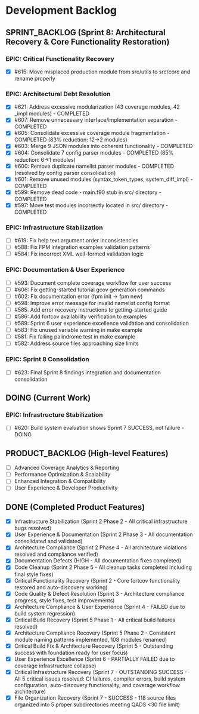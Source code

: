 # Development Backlog

## SPRINT_BACKLOG (Sprint 8: Architectural Recovery & Core Functionality Restoration)

### EPIC: Critical Functionality Recovery
- [x] #615: Move misplaced production module from src/utils to src/core and rename properly

### EPIC: Architectural Debt Resolution  
- [x] #621: Address excessive modularization (43 coverage modules, 42 _impl modules) - COMPLETED
- [x] #607: Remove unnecessary interface/implementation separation - COMPLETED
- [x] #605: Consolidate excessive coverage module fragmentation - COMPLETED (83% reduction: 12→2 modules)
- [x] #603: Merge 9 JSON modules into coherent functionality - COMPLETED
- [x] #604: Consolidate 7 config parser modules - COMPLETED (85% reduction: 6→1 modules)
- [x] #600: Remove duplicate namelist parser modules - COMPLETED (resolved by config parser consolidation)
- [x] #601: Remove unused modules (syntax_token_types, system_diff_impl) - COMPLETED
- [x] #599: Remove dead code - main.f90 stub in src/ directory - COMPLETED
- [x] #597: Move test modules incorrectly located in src/ directory - COMPLETED

### EPIC: Infrastructure Stabilization
- [ ] #619: Fix help text argument order inconsistencies
- [ ] #588: Fix FPM integration examples validation patterns
- [ ] #584: Fix incorrect XML well-formed validation logic

### EPIC: Documentation & User Experience
- [ ] #593: Document complete coverage workflow for user success
- [ ] #606: Fix getting-started tutorial gcov generation commands
- [ ] #602: Fix documentation error (fpm init → fpm new)
- [ ] #598: Improve error message for invalid namelist config format
- [ ] #585: Add error recovery instructions to getting-started guide
- [ ] #586: Add fortcov availability verification to examples
- [ ] #589: Sprint 6 user experience excellence validation and consolidation
- [ ] #583: Fix unused variable warning in make example
- [ ] #581: Fix failing palindrome test in make example
- [ ] #582: Address source files approaching size limits

### EPIC: Sprint 8 Consolidation
- [ ] #623: Final Sprint 8 findings integration and documentation consolidation

## DOING (Current Work)

### EPIC: Infrastructure Stabilization
- [ ] #620: Build system evaluation shows Sprint 7 SUCCESS, not failure - DOING

## PRODUCT_BACKLOG (High-level Features)
- [ ] Advanced Coverage Analytics & Reporting
- [ ] Performance Optimization & Scalability  
- [ ] Enhanced Integration & Compatibility
- [ ] User Experience & Developer Productivity

## DONE (Completed Product Features)
- [x] Infrastructure Stabilization (Sprint 2 Phase 2 - All critical infrastructure bugs resolved)
- [x] User Experience & Documentation (Sprint 2 Phase 3 - All documentation consolidated and validated)
- [x] Architecture Compliance (Sprint 2 Phase 4 - All architecture violations resolved and compliance verified)
- [x] Documentation Defects (HIGH - All documentation fixes completed)
- [x] Code Cleanup (Sprint 2 Phase 5 - All cleanup tasks completed including final style fixes)
- [x] Critical Functionality Recovery (Sprint 2 - Core fortcov functionality restored and auto-discovery working)
- [x] Code Quality & Defect Resolution (Sprint 3 - Architecture compliance progress, style fixes, test improvements)
- [x] Architecture Compliance & User Experience (Sprint 4 - FAILED due to build system regression)
- [x] Critical Build Recovery (Sprint 5 Phase 1 - All critical build failures resolved)
- [x] Architecture Compliance Recovery (Sprint 5 Phase 2 - Consistent module naming patterns implemented, 108 modules renamed)
- [x] Critical Build Fix & Architecture Recovery (Sprint 5 - Outstanding success with foundation ready for user focus)
- [x] User Experience Excellence (Sprint 6 - PARTIALLY FAILED due to coverage infrastructure collapse)
- [x] Critical Infrastructure Recovery (Sprint 7 - OUTSTANDING SUCCESS - All 5 critical issues resolved: CI failures, compiler errors, build system configuration, auto-discovery functionality, and coverage workflow architecture)
- [x] File Organization Recovery (Sprint 7 - SUCCESS - 118 source files organized into 5 proper subdirectories meeting QADS <30 file limit)